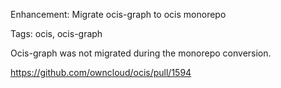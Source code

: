 Enhancement: Migrate ocis-graph to ocis monorepo

Tags: ocis, ocis-graph

Ocis-graph was not migrated during the monorepo conversion.

https://github.com/owncloud/ocis/pull/1594

